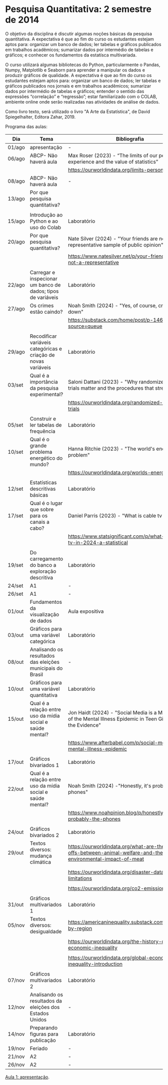 # Pesquisa Quantitativa: 2 semestre de 2014


O objetivo da disciplina é discutir algumas noções básicas da pesquisa quantitativa. A expectativa é que ao fim do curso os estudantes estejam aptos para: organizar um banco de dados; ler tabelas e gráficos publicados em trabalhos acadêmicos; sumarizar dados por intermédio de tabelas e gráficos; e conhecer os fundamentos da estatísca multivariada. 

O curso utilizará algumas bibliotecas do Python, particularmente o Pandas, Numpy, Matplotlib e  Seaborn para aprender a manipular os dados e produzir gráficos de qualidade.   A expectativa é que ao fim do curso os estudantes estejam aptos para: organizar um banco de dados; ler tabelas e gráficos publicados nos jornais e em trabalhos acadêmicos; sumarizar dados por intermédio de tabelas e gráficos; entender o sentido das expressões “correlação” e “regressão”; estar familiarizado com o COLAB, ambiente online onde serão realizadas nas atividades de análise de dados.

Como livro texto, será utilizado o livro "A Arte da Estatística", de David Spiegelhalter, Editora Zahar, 2019.


Programa das aulas: 

| Dia    	| Tema                                                           	| Bibliografia                                                                                                          	|
|--------	|----------------------------------------------------------------	|-----------------------------------------------------------------------------------------------------------------------	|
| 01/ago 	| apresentação                                                   	| -                                                                                                                     	|
| 06/ago 	| ABCP- Não haverá aula                                          	|Max Roser (2023) - “The limits of our personal experience and the value of statistics”                               	|
|        	|                                                                	| https://ourworldindata.org/limits-personal-experie                                                                                                                    	|
| 08/ago 	| ABCP- Não haverá aula                                          	| -                                                                                                                     	|
| 13/ago 	| Por que pesquisa quantitativa?  
                                                             	|
| 15/ago 	| Introdução ao Python e ao uso do Colab                         	| Laboratório                                                                                                           	|
| 20/ago 	|  Por que pesquisa quantitativa?                                	| Nate Silver (2024) - "Your friends are not representative sample of public opinion"                                   	|
|        	|                                                                	| https://www.natesilver.net/p/your-friends-are-not-a-representative                                                    	|
|        	|                                                                	|                                                                                                                       	|
| 22/ago 	| Carregar e inspecionar um banco de dados; tipos de variáveis   	| Laboratório                                                                                                           	|
| 27/ago 	|  Os crimes estão caindo?                                       	|  Noah Smith (2024) - "Yes, of course, crime way down"                                                                 	|
|        	|                                                                	| https://substack.com/home/post/p-146004329?source=queue                                                               	|
|        	|                                                                	|                                                                                                                       	|
| 29/ago 	| Recodificar variáveis categóricas e criação de novas variáveis 	| Laboratório                                                                                                           	|
| 03/set 	| Qual é a importância da pesquisa experimental?                 	| Saloni Dattani (2023) - "Why randomized controlled trials matter and the procedures that strength them "              	|
|        	|                                                                	| https://ourworldindata.org/randomized-controlled-trials                                                               	|
|        	|                                                                	|                                                                                                                       	|
| 05/set 	| Construir e ler tabelas de frequência                          	| Laboratório                                                                                                           	|
| 10/set 	|  Qual é o grande problema energético do mundo?                 	|  Hanna Ritchie (2023) -  "The world's energy problem"                                                                 	|
|        	|                                                                	| https://ourworldindata.org/worlds-energy-problem                                                                      	|
|        	|                                                                	|                                                                                                                       	|
| 12/set 	| Estatísticas descritivas básicas                               	| Laboratório                                                                                                           	|
| 17/set 	|  Qual é o lugar que sobre para os canais a cabo?               	|  Daniel Parris (2023) - "What is cable tv in 2024?"                                                                   	|
|        	|                                                                	| https://www.statsignificant.com/p/what-is-cable-tv-in-2024-a-statistical                                              	|
|        	|                                                                	|                                                                                                                       	|
| 19/set 	| Do carregamento do banco a exploração descritiva               	| Laboratório                                                                                                           	|
| 24/set 	| A1                                                             	|  -                                                                                                                    	|
| 26/set 	| A1                                                             	|  -                                                                                                                    	|
| 01/out 	| Fundamentos da visualização de dados                           	| Aula expositiva                                                                                                       	|
| 03/out 	| Gráficos para uma variável categórica                          	| Laboratório                                                                                                           	|
| 08/out 	|  Analisando os resultados das eleições municipais do Brasil    	|  -                                                                                                                    	|
| 10/out 	| Gráficos para uma variável quantitativa                        	| Laboratório                                                                                                           	|
| 15/out 	|  Qual é a relação entre uso da mídia social e saúde mental?    	|  Jon Haidt (2024) - "Social Media is a Major Cause of the Mental Illness Epidemic in Teen Girls. Here’s the Evidence" 	|
|        	|                                                                	| https://www.afterbabel.com/p/social-media-mental-illness-epidemic                                                     	|
|        	|                                                                	|                                                                                                                       	|
| 17/out 	| Gráficos bivariados 1                                          	| Laboratório                                                                                                           	|
| 22/out 	|  Qual é a relação entre uso da mídia social e saúde mental?    	|  Noah Smith (2024) -"Honestly, it's probably the phones"                                                              	|
|        	|                                                                	| https://www.noahpinion.blog/p/honestly-its-probably-the-phones                                                        	|
|        	|                                                                	|                                                                                                                       	|
| 24/out 	| Gráficos bivariados 2                                          	| Laboratório                                                                                                           	|
| 29/out 	|  Textos diversos: mudança climática                            	| https://ourworldindata.org/what-are-the-trade-offs-between-animal-welfare-and-the-environmental-impact-of-meat        	|
|        	|                                                                	|                                                                                                                       	|
|        	|                                                                	| https://ourworldindata.org/disaster-database-limitations                                                              	|
|        	|                                                                	|                                                                                                                       	|
|        	|                                                                	| https://ourworldindata.org/co2-emissions-metrics                                                                      	|
|        	|                                                                	|                                                                                                                       	|
| 31/out 	| Gráficos multivariados 1                                       	| Laboratório                                                                                                           	|
| 05/nov 	|  Textos diversos: desigualdade                                 	|  https://americaninequality.substack.com/p/poverty-by-region                                                          	|
|        	|                                                                	|                                                                                                                       	|
|        	|                                                                	| https://ourworldindata.org/the-history-of-global-economic-inequality                                                  	|
|        	|                                                                	|                                                                                                                       	|
|        	|                                                                	| https://ourworldindata.org/global-economic-inequality-introduction                                                    	|
|        	|                                                                	|                                                                                                                       	|
| 07/nov 	| Gráficos multivariados 2                                       	| Laboratório                                                                                                           	|
| 12/nov 	|  Analisando os resultados da eleições dos Estados Unidos       	| -                                                                                                                     	|
| 14/nov 	| Preparando figuras para publicação                             	| Laboratório                                                                                                           	|
| 19/nov 	| Feriado                                                        	|  -                                                                                                                    	|
| 21/nov 	| A2                                                             	|  -                                                                                                                    	|
| 26/nov 	| A2                                                             	|  -                                                                                                                    	|



[Aula 1: apresentação](https://colab.research.google.com/drive/1p7FnhWbKcoOPg9CuZsww3IgQuoR5nOUP?usp=sharing).



